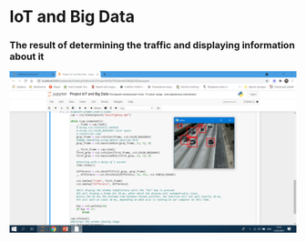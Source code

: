 # IoT and Big Data

### The result of determining the traffic and displaying information about it


<img src="result/result1.png" >
